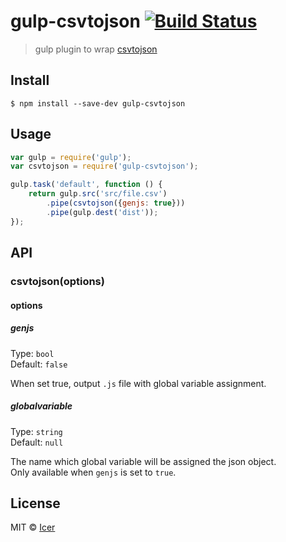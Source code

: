 # gulp-csvtojson [![Build Status](https://travis-ci.org/wizicer/gulp-csvtojson.svg?branch=master)](https://travis-ci.org/wizicer/gulp-csvtojson)

> gulp plugin to wrap [csvtojson] 


## Install

```
$ npm install --save-dev gulp-csvtojson
```


## Usage

```js
var gulp = require('gulp');
var csvtojson = require('gulp-csvtojson');

gulp.task('default', function () {
    return gulp.src('src/file.csv')
        .pipe(csvtojson({genjs: true}))
        .pipe(gulp.dest('dist'));
});
```


## API

### csvtojson(options)

#### options

##### genjs

Type: `bool`  
Default: `false`

When set true, output `.js` file with global variable assignment.

##### globalvariable

Type: `string`  
Default: `null`

The name which global variable will be assigned the json object.  
Only available when `genjs` is set to `true`.

## License

MIT © [Icer](http://icerdesign.com)

[csvtojson]: https://github.com/Keyang/node-csvtojson
